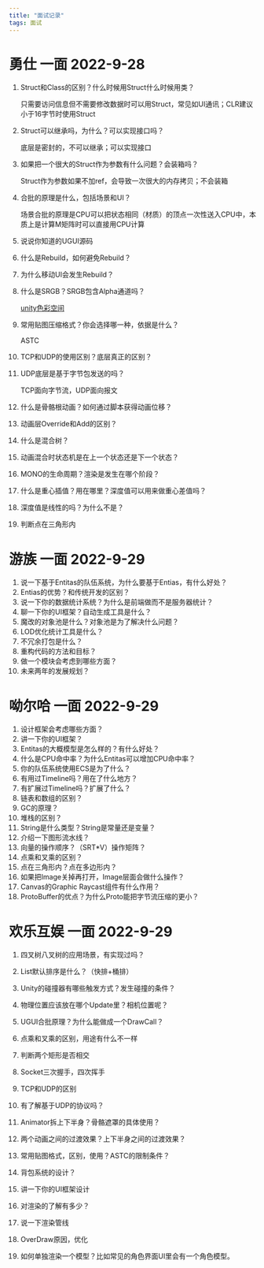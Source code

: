 ```yaml
---
title: "面试记录"
tags: 面试
---
```


# 勇仕 一面 2022-9-28

1. Struct和Class的区别？什么时候用Struct什么时候用类？

   只需要访问信息但不需要修改数据时可以用Struct，常见如UI通讯；CLR建议小于16字节时使用Struct

2. Struct可以继承吗，为什么？可以实现接口吗？

   底层是密封的，不可以继承；可以实现接口

3. 如果把一个很大的Struct作为参数有什么问题？会装箱吗？

   Struct作为参数如果不加ref，会导致一次很大的内存拷贝；不会装箱

4. 合批的原理是什么，包括场景和UI？

   场景合批的原理是CPU可以把状态相同（材质）的顶点一次性送入CPU中，本质上是计算M矩阵时可以直接用CPU计算

5. 说说你知道的UGUI源码

6. 什么是Rebuild，如何避免Rebuild？

7. 为什么移动UI会发生Rebuild？

8. 什么是SRGB？SRGB包含Alpha通道吗？

   [unity色彩空间](https://blog.csdn.net/CrisFu/article/details/121788421)

9. 常用贴图压缩格式？你会选择哪一种，依据是什么？

   ASTC

10. TCP和UDP的使用区别？底层真正的区别？

11. UDP底层是基于字节包发送的吗？

    TCP面向字节流，UDP面向报文

12. 什么是骨骼根动画？如何通过脚本获得动画位移？

13. 动画层Override和Add的区别？

14. 什么是混合树？

15. 动画混合时状态机是在上一个状态还是下一个状态？

16. MONO的生命周期？渲染是发生在哪个阶段？

17. 什么是重心插值？用在哪里？深度值可以用来做重心差值吗？

18. 深度值是线性的吗？为什么不是？

19. 判断点在三角形内

# 游族 一面 2022-9-29

1. 说一下基于Entitas的队伍系统，为什么要基于Entias，有什么好处？
2. Entias的优势？和传统开发的区别？
3. 说一下你的数据统计系统？为什么是前端做而不是服务器统计？
4. 聊一下你的UI框架？自动生成工具是什么？
5. 魔改的对象池是什么？对象池是为了解决什么问题？
6. LOD优化统计工具是什么？
7. 不冗余打包是什么？
8. 重构代码的方法和目标？
9. 做一个模块会考虑到哪些方面？
10. 未来两年的发展规划？

# 呦尔哈 一面 2022-9-29

1. 设计框架会考虑哪些方面？
2. 讲一下你的UI框架？
3. Entitas的大概模型是怎么样的？有什么好处？
4. 什么是CPU命中率？为什么Entitas可以增加CPU命中率？
5. 你的队伍系统使用ECS是为了什么？
6. 有用过Timeline吗？用在了什么地方？
7. 有扩展过Timeline吗？扩展了什么？
8. 链表和数组的区别？
9. GC的原理？
10. 堆栈的区别？
11. String是什么类型？String是常量还是变量？
12. 介绍一下图形流水线？
13. 向量的操作顺序？（SRT*V）操作矩阵？
14. 点乘和叉乘的区别？
15. 点在三角形内？点在多边形内？
16. 如果把Image关掉再打开，Image层面会做什么操作？
17. Canvas的Graphic Raycast组件有什么作用？
18. ProtoBuffer的优点？为什么Proto能把字节流压缩的更小？

# 欢乐互娱 一面 2022-9-29

1. 四叉树八叉树的应用场景，有实现过吗？

2. List默认排序是什么？（快排+桶排）
3. Unity的碰撞器有哪些触发方式？发生碰撞的条件？
4. 物理位置应该放在哪个Update里？相机位置呢？
5. UGUI合批原理？为什么能做成一个DrawCall？
6. 点乘和叉乘的区别，用途有什么不一样
7. 判断两个矩形是否相交
8. Socket三次握手，四次挥手
9. TCP和UDP的区别
10. 有了解基于UDP的协议吗？
11. Animator拆上下半身？骨骼遮罩的具体使用？
12. 两个动画之间的过渡效果？上下半身之间的过渡效果？
13. 常用贴图格式，区别，使用？ASTC的限制条件？
14. 背包系统的设计？
15. 讲一下你的UI框架设计
16. 对渲染的了解有多少？
17. 说一下渲染管线
18. OverDraw原因，优化
19. 如何单独渲染一个模型？比如常见的角色界面UI里会有一个角色模型。



